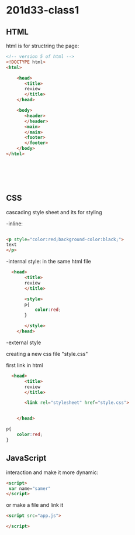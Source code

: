# 201d33-class1


## HTML

html is for structring the page:

```html
<!-- version 5 of html -->
<!DOCTYPE html>
<html>

    <head>
       <title>
       review
       </title>
    </head>

    <body>
       <header>
       </header>
       <main>
       </main>
       <footer>
       </footer>
    </body>
</html>
 






```


## CSS
cascading style sheet
and its for styling

-inline:

```html

<p style="color:red;background-color:black;">
text
</p>

```


-internal style:
in the same html file

```html
  <head>
       <title>
       review
       </title>

       <style>
       p{
           color:red;
       }

       </style>
    </head>


```


-external style

creating a new css file "style.css"


first link in html
```html
  <head>
       <title>
       review
       </title>

       <link rel="stylesheet" href="style.css">


    </head>


```


```css
p{
    color:red;
}
```



## JavaScript
interaction and make it more dynamic:

```html
<script>
 var name="samer"
</script>
```

or make a file and link it


```html
<script src="app.js">

</script>
```


